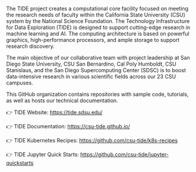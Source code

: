 The TIDE project creates a computational core facility focused on meeting the research needs of faculty within the California State University (CSU) system by the National Science Foundation. The Technology Infrastructure for Data Exploration (TIDE) is designed to support cutting-edge research in machine learning and AI. The computing architecture is based on powerful graphics, high-performance processors, and ample storage to support research discovery.

The main objective of our collaborative team with project leadership at San Diego State University, CSU San Bernardino, Cal Poly Humboldt, CSU Stanislaus, and the San Diego Supercomputing Center (SDSC) is to boost data-intensive research in various scientific fields across our 23 CSU campuses.

This GitHub organization contains repositories with sample code, tutorials, as well as hosts our technical documentation.

👉 TIDE Website: https://tide.sdsu.edu/

👉 TIDE Documentation: https://csu-tide.github.io/

👉 TIDE Kubernetes Recipes: https://github.com/csu-tide/k8s-recipes

👉 TIDE Jupyter Quick Starts: https://github.com/csu-tide/jupyter-quickstarts

